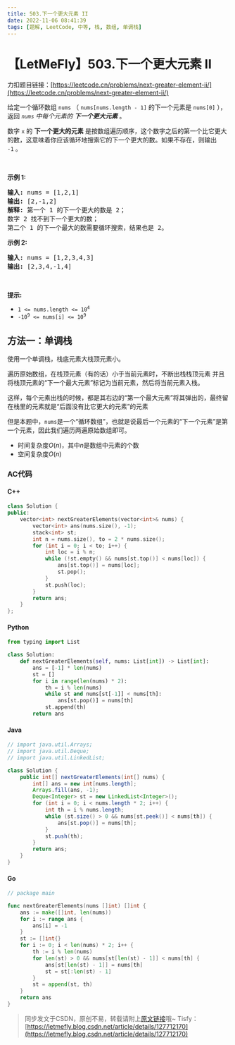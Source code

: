 ```yaml
---
title: 503.下一个更大元素 II
date: 2022-11-06 08:41:39
tags: [题解, LeetCode, 中等, 栈, 数组, 单调栈]
---
```


# 【LetMeFly】503.下一个更大元素 II

力扣题目链接：[https://leetcode.cn/problems/next-greater-element-ii/](https://leetcode.cn/problems/next-greater-element-ii/)

<p>给定一个循环数组&nbsp;<code>nums</code>&nbsp;（&nbsp;<code>nums[nums.length - 1]</code>&nbsp;的下一个元素是&nbsp;<code>nums[0]</code>&nbsp;），返回&nbsp;<em><code>nums</code>&nbsp;中每个元素的 <strong>下一个更大元素</strong></em> 。</p>

<p>数字 <code>x</code>&nbsp;的 <strong>下一个更大的元素</strong> 是按数组遍历顺序，这个数字之后的第一个比它更大的数，这意味着你应该循环地搜索它的下一个更大的数。如果不存在，则输出 <code>-1</code>&nbsp;。</p>

<p>&nbsp;</p>

<p><strong>示例 1:</strong></p>

<pre>
<strong>输入:</strong> nums = [1,2,1]
<strong>输出:</strong> [2,-1,2]
<strong>解释:</strong> 第一个 1 的下一个更大的数是 2；
数字 2 找不到下一个更大的数； 
第二个 1 的下一个最大的数需要循环搜索，结果也是 2。
</pre>

<p><strong>示例 2:</strong></p>

<pre>
<strong>输入:</strong> nums = [1,2,3,4,3]
<strong>输出:</strong> [2,3,4,-1,4]
</pre>

<p>&nbsp;</p>

<p><strong>提示:</strong></p>

<ul>
	<li><code>1 &lt;= nums.length &lt;= 10<sup>4</sup></code></li>
	<li><code>-10<sup>9</sup>&nbsp;&lt;= nums[i] &lt;= 10<sup>9</sup></code></li>
</ul>


    
## 方法一：单调栈

使用一个单调栈，栈底元素大栈顶元素小。

遍历原始数组，在栈顶元素（有的话）小于当前元素时，不断出栈栈顶元素 并且 将栈顶元素的“下一个最大元素”标记为当前元素，然后将当前元素入栈。

这样，每个元素出栈的时候，都是其右边的“第一个最大元素”将其弹出的，最终留在栈里的元素就是“后面没有比它更大的元素”的元素

但是本题中，```nums```是一个“循环数组”，也就是说最后一个元素的“下一个元素”是第一个元素，因此我们遍历两遍原始数组即可。

+ 时间复杂度$O(n)$，其中$n$是数组中元素的个数
+ 空间复杂度$O(n)$

### AC代码

#### C++

```cpp
class Solution {
public:
    vector<int> nextGreaterElements(vector<int>& nums) {
        vector<int> ans(nums.size(), -1);
        stack<int> st;
        int n = nums.size(), to = 2 * nums.size();
        for (int i = 0; i < to; i++) {
            int loc = i % n;
            while (!st.empty() && nums[st.top()] < nums[loc]) {
                ans[st.top()] = nums[loc];
                st.pop();
            }
            st.push(loc);
        }
        return ans;
    }
};
```

#### Python

```python
from typing import List

class Solution:
    def nextGreaterElements(self, nums: List[int]) -> List[int]:
        ans = [-1] * len(nums)
        st = []
        for i in range(len(nums) * 2):
            th = i % len(nums)
            while st and nums[st[-1]] < nums[th]:
                ans[st.pop()] = nums[th]
            st.append(th)
        return ans
```

#### Java

```java
// import java.util.Arrays;
// import java.util.Deque;
// import java.util.LinkedList;

class Solution {
    public int[] nextGreaterElements(int[] nums) {
        int[] ans = new int[nums.length];
        Arrays.fill(ans, -1);
        Deque<Integer> st = new LinkedList<Integer>();
        for (int i = 0; i < nums.length * 2; i++) {
            int th = i % nums.length;
            while (st.size() > 0 && nums[st.peek()] < nums[th]) {
                ans[st.pop()] = nums[th];
            }
            st.push(th);
        }
        return ans;
    }
}
```

#### Go

```go
// package main

func nextGreaterElements(nums []int) []int {
    ans := make([]int, len(nums))
    for i := range ans {
        ans[i] = -1
    }
    st := []int{}
    for i := 0; i < len(nums) * 2; i++ {
        th := i % len(nums)
        for len(st) > 0 && nums[st[len(st) - 1]] < nums[th] {
            ans[st[len(st) - 1]] = nums[th]
            st = st[:len(st) - 1]
        }
        st = append(st, th)
    }
    return ans
}
```

> 同步发文于CSDN，原创不易，转载请附上[原文链接](https://blog.letmefly.xyz/2022/11/06/LeetCode%200503.%E4%B8%8B%E4%B8%80%E4%B8%AA%E6%9B%B4%E5%A4%A7%E5%85%83%E7%B4%A0II/)哦~
> Tisfy：[https://letmefly.blog.csdn.net/article/details/127712170](https://letmefly.blog.csdn.net/article/details/127712170)
